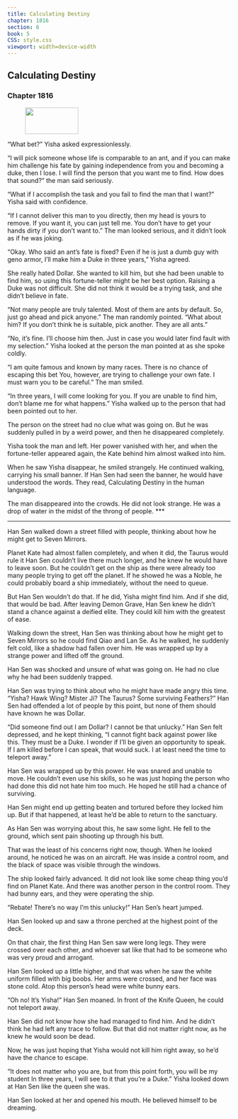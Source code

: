 ```yaml
---
title: Calculating Destiny
chapter: 1816
section: 6
book: 5
CSS: style.css
viewport: width=device-width
---
```


## Calculating Destiny

### Chapter 1816

<figure>
	<img src="../Images/gem.gif" alt="" id="gem" width="120" height="60" />
</figure>

“What bet?” Yisha asked expressionlessly.

“I will pick someone whose life is comparable to an ant, and if you can make him challenge his fate by gaining independence from you and becoming a duke, then I lose. I will find the person that you want me to find. How does that sound?” the man said seriously.

“What if I accomplish the task and you fail to find the man that I want?” Yisha said with confidence.

“If I cannot deliver this man to you directly, then my head is yours to remove. If you want it, you can just tell me. You don’t have to get your hands dirty if you don’t want to.” The man looked serious, and it didn’t look as if he was joking.

“Okay. Who said an ant’s fate is fixed? Even if he is just a dumb guy with geno armor, I’ll make him a Duke in three years,” Yisha agreed.

She really hated Dollar. She wanted to kill him, but she had been unable to find him, so using this fortune-teller might be her best option. Raising a Duke was not difficult. She did not think it would be a trying task, and she didn’t believe in fate.

“Not many people are truly talented. Most of them are ants by default. So, just go ahead and pick anyone.” The man randomly pointed. “What about him? If you don’t think he is suitable, pick another. They are all ants.”

“No, it’s fine. I’ll choose him then. Just in case you would later find fault with my selection.” Yisha looked at the person the man pointed at as she spoke coldly.

“I am quite famous and known by many races. There is no chance of escaping this bet You, however, are trying to challenge your own fate. I must warn you to be careful.” The man smiled.

“In three years, I will come looking for you. If you are unable to find him, don’t blame me for what happens.” Yisha walked up to the person that had been pointed out to her.

The person on the street had no clue what was going on. But he was suddenly pulled in by a weird power, and then he disappeared completely.

Yisha took the man and left. Her power vanished with her, and when the fortune-teller appeared again, the Kate behind him almost walked into him.

When he saw Yisha disappear, he smiled strangely. He continued walking, carrying his small banner. If Han Sen had seen the banner, he would have understood the words. They read, Calculating Destiny in the human language.

The man disappeared into the crowds. He did not look strange. He was a drop of water in the midst of the throng of people. ***

***

Han Sen walked down a street filled with people, thinking about how he might get to Seven Mirrors.

Planet Kate had almost fallen completely, and when it did, the Taurus would rule it Han Sen couldn’t live there much longer, and he knew he would have to leave soon. But he couldn’t get on the ship as there were already too many people trying to get off the planet. If he showed he was a Noble, he could probably board a ship immediately, without the need to queue.

But Han Sen wouldn’t do that. If he did, Yisha might find him. And if she did, that would be bad. After leaving Demon Grave, Han Sen knew he didn’t stand a chance against a deified elite. They could kill him with the greatest of ease.

Walking down the street, Han Sen was thinking about how he might get to Seven Mirrors so he could find Qiao and Lan Se. As he walked, he suddenly felt cold, like a shadow had fallen over him. He was wrapped up by a strange power and lifted off the ground.

Han Sen was shocked and unsure of what was going on. He had no clue why he had been suddenly trapped.

Han Sen was trying to think about who he might have made angry this time. “Yisha? Hawk Wing? Mister Ji? The Taurus? Some surviving Feathers?” Han Sen had offended a lot of people by this point, but none of them should have known he was Dollar.

“Did someone find out I am Dollar? I cannot be that unlucky.” Han Sen felt depressed, and he kept thinking, “I cannot fight back against power like this. They must be a Duke. I wonder if I’ll be given an opportunity to speak. If I am killed before I can speak, that would suck. I at least need the time to teleport away.”

Han Sen was wrapped up by this power. He was snared and unable to move. He couldn’t even use his skills, so he was just hoping the person who had done this did not hate him too much. He hoped he still had a chance of surviving.

Han Sen might end up getting beaten and tortured before they locked him up. But if that happened, at least he’d be able to return to the sanctuary.

As Han Sen was worrying about this, he saw some light. He fell to the ground, which sent pain shooting up through his butt.

That was the least of his concerns right now, though. When he looked around, he noticed he was on an aircraft. He was inside a control room, and the black of space was visible through the windows.

The ship looked fairly advanced. It did not look like some cheap thing you’d find on Planet Kate. And there was another person in the control room. They had bunny ears, and they were operating the ship.

“Rebate! There’s no way I’m this unlucky!” Han Sen’s heart jumped.

Han Sen looked up and saw a throne perched at the highest point of the deck.

On that chair, the first thing Han Sen saw were long legs. They were crossed over each other, and whoever sat like that had to be someone who was very proud and arrogant.

Han Sen looked up a little higher, and that was when he saw the white uniform filled with big boobs. Her arms were crossed, and her face was stone cold. Atop this person’s head were white bunny ears.

“Oh no! It’s Yisha!” Han Sen moaned. In front of the Knife Queen, he could not teleport away.

Han Sen did not know how she had managed to find him. And he didn’t think he had left any trace to follow. But that did not matter right now, as he knew he would soon be dead.

Now, he was just hoping that Yisha would not kill him right away, so he’d have the chance to escape.

“It does not matter who you are, but from this point forth, you will be my student In three years, I will see to it that you’re a Duke.” Yisha looked down at Han Sen like the queen she was.

Han Sen looked at her and opened his mouth. He believed himself to be dreaming.